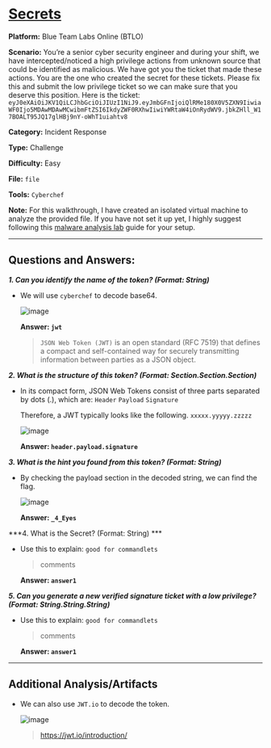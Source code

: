 # <a href="https://blueteamlabs.online/home/challenge/secrets-85aa2bb3a9">Secrets</a>

**Platform:** Blue Team Labs Online (BTLO)

**Scenario:** You’re a senior cyber security engineer and during your shift, we have intercepted/noticed a high privilege actions from unknown source that could be identified as malicious. We have got you the ticket that made these actions.
You are the one who created the secret for these tickets. Please fix this and submit the low privilege ticket so we can make sure that you deserve this position.
Here is the ticket:
`eyJ0eXAiOiJKV1QiLCJhbGciOiJIUzI1NiJ9.eyJmbGFnIjoiQlRMe180X0V5ZXN9IiwiaWF0Ijo5MDAwMDAwMCwibmFtZSI6IkdyZWF0RXhwIiwiYWRtaW4iOnRydWV9.jbkZHll_W17BOALT95JQ17glHBj9nY-oWhT1uiahtv8`

**Category:** Incident Response

**Type:** Challenge

**Difficulty:** Easy

**File:** `file`

**Tools:** `Cyberchef`

**Note:** For this walkthrough, I have created an isolated virtual machine to analyze the provided file. If you have not set it up yet, I highly suggest following this [malware analysis lab](https://github.com/mmhgwyjs/malware-analysis-lab/blob/main/README.md) guide for your setup. 

---

## **Questions and Answers:**

***1. Can you identify the name of the token? (Format: String)***

- We will use `cyberchef` to decode base64.

  ![image](https://github.com/mmhgwyjs/btlo/assets/159692853/b54ff7d7-d0de-47a9-a72f-5f43f4398894)

  **Answer: `jwt`**

  > `JSON Web Token (JWT)` is an open standard (RFC 7519) that defines a compact and self-contained way for securely transmitting information between parties as a JSON object. 

***2. What is the structure of this token? (Format: Section.Section.Section)***

- In its compact form, JSON Web Tokens consist of three parts separated by dots (.), which are: `Header` `Payload` `Signature`

  Therefore, a JWT typically looks like the following. `xxxxx.yyyyy.zzzzz`

  ![image](https://github.com/mmhgwyjs/btlo/assets/159692853/a3e3fbda-85e7-458d-872f-a7907012b8c0)

  **Answer: `header.payload.signature`**

***3. What is the hint you found from this token? (Format: String)***

- By checking the payload section in the decoded string, we can find the flag.

  ![image](https://github.com/mmhgwyjs/btlo/assets/159692853/a006cc56-36e3-49ea-a0ad-946a09488434)

  **Answer: `_4_Eyes`**

***4. What is the Secret? (Format: String) ***

- Use this to explain:
  `good for commandlets`

  > comments

  **Answer: `answer1`**

***5. Can you generate a new verified signature ticket with a low privilege? (Format: String.String.String)***

- Use this to explain:
  `good for commandlets`

  > comments

  **Answer: `answer1`**
  
---

## **Additional Analysis/Artifacts**

- We can also use `JWT.io` to decode the token.

  ![image](https://github.com/mmhgwyjs/btlo/assets/159692853/01c6fee7-b2c1-44a8-a23e-5cb053b0cbd8)

  > https://jwt.io/introduction/
